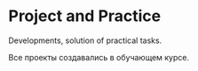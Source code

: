 # Project and Practice

Developments, solution of practical tasks.

Все проекты создавались в обучающем курсе.